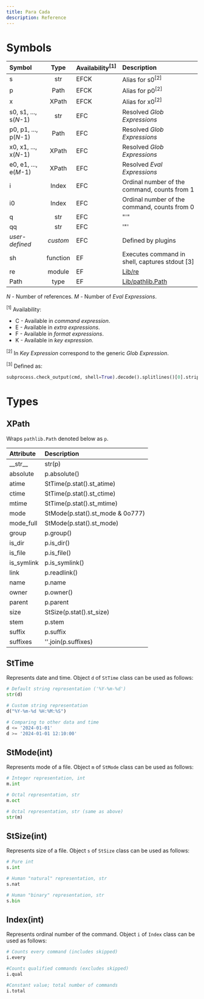```yaml
---
title: Para Cada
description: Reference
---
```


<script data-goatcounter="https://para-cada.goatcounter.com/count" async src="//gc.zgo.at/count.js"></script>

# Symbols

| Symbol                | Type     | Availability<sup>[1]</sup> | Description |
| :----                 | :---:    | :---         | :--- |
| s                     | str      | EFCK         | Alias for s0<sup>[2]</sup> |
| p                     | Path     | EFCK         | Alias for p0<sup>[2]</sup> |
| x                     | XPath    | EFCK         | Alias for x0<sup>[2]</sup> |
| s0, s1, ..., s(*N*-1) | str      | EFC          | Resolved *Glob Expressions* |
| p0, p1, ..., p(*N*-1) | Path     | EFC          | Resolved *Glob Expressions* |
| x0, x1, ..., x(*N*-1) | XPath    | EFC          | Resolved *Glob Expressions* |
| e0, e1, ..., e(*M*-1) | XPath    | EFC          | Resolved *Eval Expressions* |
| i                     | Index    | EFC          | Ordinal number of the command, counts from 1 |
| i0                    | Index    | EFC          | Ordinal number of the command, counts from 0 |
| q                     | str      | EFC          | "'" |
| qq                    | str      | EFC          | '"' |
| *user-defined*        | *custom* | EFC          | Defined by plugins |
| sh                    | function | EF           | Executes command in shell, captures stdout [3] |
| re                    | module   | EF           | [Lib/re](https://docs.python.org/3/library/re.html) |
| Path                  | type     | EF           | [Lib/pathlib.Path](https://docs.python.org/3/library/pathlib.html#pathlib.Path) |

*N* - Number of references.
*M* - Number of *Eval Expressions*.

<sup>[1]</sup> Availability:
- C - Available in *command expression*.
- E - Available in *extra expressions*.
- F - Available in *format expressions*.
- K - Available in *key expression*.

<sup>[2]</sup> In *Key Expression* correspond to the generic *Glob Expression*.

<sup>[3]</sup> Defined as:

```py
subprocess.check_output(cmd, shell=True).decode().splitlines()[0].strip()   
```

# Types

## XPath

Wraps `pathlib.Path` denoted below as `p`.

| Attribute  | Description  |
| :----      | :---         |
|\_\_str\_\_ | str(p) |
|absolute    | p.absolute() |
|atime       | StTime(p.stat().st_atime) |
|ctime       | StTime(p.stat().st_ctime) |
|mtime       | StTime(p.stat().st_mtime) |
|mode        | StMode(p.stat().st_mode & 0o777) |
|mode_full   | StMode(p.stat().st_mode) |
|group       | p.group() |
|is_dir      | p.is_dir() |
|is_file     | p.is_file() |
|is_symlink  | p.is_symlink() |
|link        | p.readlink() |
|name        | p.name |
|owner       | p.owner() |
|parent      | p.parent |
|size        | StSize(p.stat().st_size) |
|stem        | p.stem |
|suffix      | p.suffix |
|suffixes    | ''.join(p.suffixes) |


## StTime

Represents date and time. Object `d` of `StTime` class can be used as follows:

```py
# Default string representation ('%Y-%m-%d')
str(d)

# Custom string representation
d("%Y-%m-%d %H:%M:%S")

# Comparing to other data and time
d <= '2024-01-01'
d >= '2024-01-01 12:10:00'
```

## StMode(int)

Represents mode of a file. Object `m` of `StMode` class can be used as follows:

```py
# Integer representation, int
m.int

# Octal representation, str
m.oct

# Octal representation, str (same as above)
str(m)
```

## StSize(int)

Represents size of a file. Object `s` of `StSize` class can be used as follows:

```py
# Pure int
s.int

# Human "natural" representation, str
s.nat

# Human "binary" representation, str
s.bin
```

## Index(int)

Represents ordinal number of the command. Object `i` of `Index` class can be used as follows:

```py
# Counts every command (includes skipped)
i.every

#Counts qualified commands (excludes skipped)
i.qual

#Constant value; total number of commands
i.total
```


